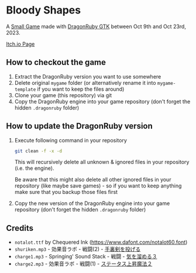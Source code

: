 # Bloody Shapes

A [Small Game](https://abagames.github.io/joys-of-small-game-development-en/) made with
[DragonRuby GTK](https://dragonruby.itch.io/dragonruby-gtk) between Oct 9th and Oct 23rd, 2023.

[Itch.io Page](https://kfischer-okarin.itch.io/bloody-shapes)

## How to checkout the game
1. Extract the DragonRuby version you want to use somewhere
2. Delete original `mygame` folder (or alternatively rename it into `mygame-template` if you want to keep the files around)
3. Clone your game (this repository) via git
4. Copy the DragonRuby engine into your game repository (don't forget the hidden `.dragonruby` folder)

## How to update the DragonRuby version
1. Execute following command in your repository
   ```sh
   git clean -f -x -d
   ```
   This will recursively delete all unknown & ignored files in your repository (i.e. the engine).

   Be aware that this might also delete all other ignored files in your repository (like maybe save games) - so if you want
   to keep anything make sure that you backup those files first
2. Copy the new version of the DragonRuby engine into your game repository (don't forget the hidden `.dragonruby` folder)

## Credits
- `notalot.ttf` by Chequered Ink (https://www.dafont.com/notalot60.font)
- `shuriken.mp3` - 効果音ラボ - 戦闘(2) -  [手裏剣を投げる](https://soundeffect-lab.info/sound/battle/mp3/dart1.mp3)
- `charge1.mp3` - Springing' Sound Stack - 戦闘 - [気を溜める３](https://www.springin.org/wp-content/uploads/2022/06/%E6%B0%97%E3%82%92%E6%BA%9C%E3%82%81%E3%82%8B3.mp3)
- `charge2.mp3` - 効果音ラボ - 戦闘(1) - [ステータス上昇魔法２](https://soundeffect-lab.info/sound/battle/mp3/magic-statusup2.mp3)
